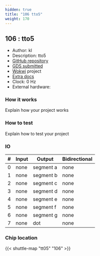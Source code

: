 ```yaml
---
hidden: true
title: "106 tto5"
weight: 170
---
```


## 106 : tto5

* Author: kl
* Description: tto5
* [GitHub repository](https://github.com/klei22/tto5)
* [GDS submitted](https://github.com/klei22/tto5/actions/runs/6750363980)
* [Wokwi](https://wokwi.com/projects/380409236812508161) project
* [Extra docs]()
* Clock: 0 Hz
* External hardware: 



### How it works

Explain how your project works


### How to test

Explain how to test your project


### IO

| # | Input        | Output       | Bidirectional      |
|---|--------------|--------------| -------------------|
| 0 | none  | segment a | none |
| 1 | none  | segment b | none |
| 2 | none  | segment c | none |
| 3 | none  | segment d | none |
| 4 | none  | segment e | none |
| 5 | none  | segment f | none |
| 6 | none  | segment g | none |
| 7 | none  | dot | none |

### Chip location

{{< shuttle-map "tt05" "106" >}}
